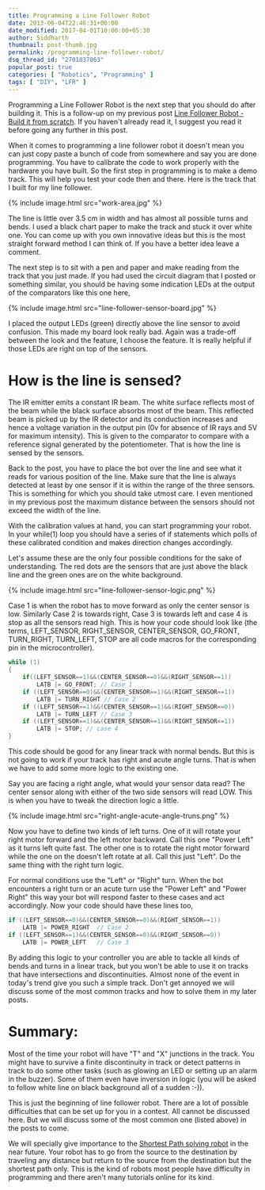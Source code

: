```yaml
---
title: Programming a Line Follower Robot
date: 2013-06-04T22:46:31+00:00
date_modified: 2017-04-01T10:00:00+05:30
author: Siddharth
thumbnail: post-thumb.jpg
permalink: /programming-line-follower-robot/
dsq_thread_id: "2701837863"
popular_post: true
categories: [ "Robotics", "Programming" ]
tags: [ "DIY", "LFR" ]
---
```


Programming a Line Follower Robot is the next step that you should do after building it. This is a follow-up on my previous post [Line Follower Robot - Build it from scratch](/line-follower-robot/). If you haven't already read it, I suggest you read it before going any further in this post.

When it comes to programming a line follower robot it doesn't mean you can just copy paste a bunch of code from somewhere and say you are done programming. You have to calibrate the code to work properly with the hardware you have built. So the first step in programming is to make a demo track. This will help you test your code then and there. Here is the track that I built for my line follower.

{% include image.html src="work-area.jpg" %}

The line is little over 3.5 cm in width and has almost all possible turns and bends. I used a black chart paper to make the track and stuck it over white one. You can come up with you own innovative ideas but this is the most straight forward method I can think of. If you have a better idea leave a comment.

The next step is to sit with a pen and paper and make reading from the track that you just made. If you had used the circuit diagram that I posted or something similar, you should be having some indication LEDs at the output of the comparators like this one here,

{% include image.html src="line-follower-sensor-board.jpg" %}

I placed the output LEDs (green) directly above the line sensor to avoid confusion. This made my board look really bad. Again was a trade-off between the look and the feature, I choose the feature. It is really helpful if those LEDs are right on top of the sensors.

# How is the line is sensed?

The IR emitter emits a constant IR beam. The white surface reflects most of the beam while the black surface absorbs most of the beam. This reflected beam is picked up by the IR detector and its conduction increases and hence a voltage variation in the output pin (0v for absence of IR rays and 5V for maximum intensity). This is given to the comparator to compare with a reference signal generated by the potentiometer. That is how the line is sensed by the sensors.

Back to the post, you have to place the bot over the line and see what it reads for various position of the line. Make sure that the line is always detected at least by one sensor if it is within the range of the three sensors. This is something for which you should take utmost care. I even mentioned in my previous post the maximum distance between the sensors should not exceed the width of the line.

With the calibration values at hand, you can start programming your robot. In your while(1) loop you should have a series of if statements which polls of these calibrated condition and makes direction changes accordingly.

Let's assume these are the only four possible conditions for the sake of understanding. The red dots are the sensors that are just above the black line and the green ones are on the white background.

{% include image.html src="line-follower-sensor-logic.png" %}

Case 1 is when the robot has to move forward as only the center sensor is low. Similarly Case 2 is towards right, Case 3 is towards left and case 4 is stop as all the sensors read high. This is how your code should look like (the terms, LEFT\_SENSOR, RIGHT\_SENSOR, CENTER\_SENSOR, GO\_FRONT, TURN\_RIGHT, TURN\_LEFT, STOP are all code macros for the corresponding pin in the microcontroller).

``` c
while (1)
{
    if((LEFT_SENSOR==1)&&(CENTER_SENSOR==0)&&(RIGHT_SENSOR==1))
        LATB |= GO_FRONT; // Case 1
    if ((LEFT_SENSOR==0)&&(CENTER_SENSOR==1)&&(RIGHT_SENSOR==1))
        LATB |= TURN_RIGHT // Case 2
    if ((LEFT_SENSOR==1)&&(CENTER_SENSOR==1)&&(RIGHT_SENSOR==0))
        LATB |= TURN_LEFT // Case 3
    if ((LEFT_SENSOR==1)&&(CENTER_SENSOR==1)&&(RIGHT_SENSOR==1))
        LATB |= STOP; // case 4
}
```

This code should be good for any linear track with normal bends. But this is not going to work if your track has right and acute angle turns. That is when we have to add some more logic to the existing one.

Say you are facing a right angle, what would your sensor data read? The center sensor along with either of the two side sensors will read LOW. This is when you have to tweak the direction logic a little.

{% include image.html src="right-angle-acute-angle-truns.png" %}

Now you have to define two kinds of left turns. One of it will rotate your right motor forward and the left motor backward. Call this one "Power Left" as it turns left quite fast. The other one is to rotate the right motor forward while the one on the doesn't left rotate at all. Call this just "Left". Do the same thing with the right turn logic.

For normal conditions use the "Left" or "Right" turn. When the bot encounters a right turn or an acute turn use the "Power Left" and "Power Right" this way your bot will respond faster to these cases and act accordingly. Now your code should have these lines too,

``` c
if ((LEFT_SENSOR==0)&&(CENTER_SENSOR==0)&&(RIGHT_SENSOR==1))
    LATB |= POWER_RIGHT  // Case 2
if ((LEFT_SENSOR==1)&&(CENTER_SENSOR==0)&&(RIGHT_SENSOR==0))
    LATB |= POWER_LEFT   // Case 3
```

By adding this logic to your controller you are able to tackle all kinds of bends and turns in a linear track, but you won't be able to use it on tracks that have intersections and discontinuities. Almost none of the event in today's trend give you such a simple track. Don't get annoyed we will discuss some of the most common tracks and how to solve them in my later posts.

# Summary:

Most of the time your robot will have "T" and "X" junctions in the track. You might have to survive a finite discontinuity in track or detect patterns in track to do some other tasks (such as glowing an LED or setting up an alarm in the buzzer). Some of them even have inversion in logic (you will be asked to follow white line on black background all of a sudden :-)).

This is just the beginning of line follower robot. There are a lot of possible difficulties that can be set up for you in a contest. All cannot be discussed here. But we will discuss some of the most common one (listed above) in the posts to come.

We will specially give importance to the [Shortest Path solving robot](/shortest-path-line-follower-robot-logic-revealed/) in the near future. Your robot has to go from the source to the destination by traveling any distance but return to the source from the destination but the shortest path only. This is the kind of robots most people have difficulty in programming and there aren't many tutorials online for its kind.
